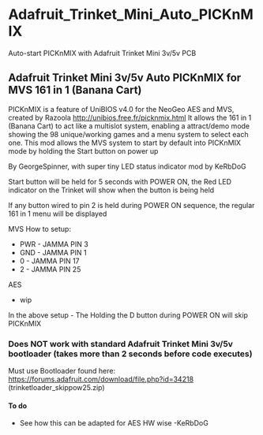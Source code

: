 # Adafruit_Trinket_Mini_Auto_PICKnMIX
Auto-start PICKnMIX with Adafruit Trinket Mini 3v/5v PCB
## Adafruit Trinket Mini 3v/5v Auto PICKnMIX for MVS 161 in 1 (Banana Cart)

PICKnMIX is a feature of UniBIOS v4.0 for the NeoGeo AES and MVS, created by Razoola http://unibios.free.fr/picknmix.html
It allows the 161 in 1 (Banana Cart) to act like a multislot system, enabling a attract/demo mode showing the 98 unique/working games and a menu system to select each one.  This mod allows the MVS system to start by default into PICKnMIX mode by holding the Start button on power up

By GeorgeSpinner, with super tiny LED status indicator mod by KeRbDoG

Start button will be held for 5 seconds with POWER ON, the Red LED indicator on the Trinket will show when the button is being held

If any button wired to pin 2 is held during POWER ON sequence, the regular 161 in 1 menu will be displayed

MVS
How to setup:
  - PWR - JAMMA PIN 3
  - GND - JAMMA PIN 1
  - 0   - JAMMA PIN 17
  - 2   - JAMMA PIN 25

AES
  - wip

In the above setup - The Holding the D button during POWER ON will skip PICKnMIX

### Does NOT work with standard Adafruit Trinket Mini 3v/5v bootloader (takes more than 2 seconds before code executes)
Must use Bootloader found here: https://forums.adafruit.com/download/file.php?id=34218 (trinketloader_skippow25.zip) 

#### To do
  - See how this can be adapted for AES HW wise -KeRbDoG

